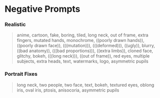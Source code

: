 # Negative Prompts

### Realistic

> anime, cartoon, fake, boring, tiled, long neck, out of frame, extra fingers, mutated hands, monochrome, ((poorly drawn hands)), ((poorly drawn face)), (((mutation))), (((deformed))), ((ugly)), blurry, ((bad anatomy)), (((bad proportions))), ((extra limbs)), cloned face, glitchy, bokeh, (((long neck))), ((out of frame)), red eyes, multiple subjects, extra heads, text, watermarks, logo, asymmetric pupils

### Portrait Fixes

> long neck, two people, two face, text, bokeh, textured eyes, oblong iris, oval iris, ptosis, anisocoria, asymmetric pupils
